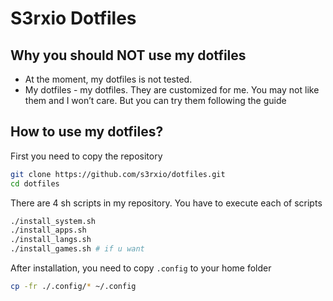 # S3rxio Dotfiles

## Why you should NOT use my dotfiles
 - At the moment, my dotfiles is not tested.
 - My dotfiles - my dotfiles. They are customized for me. You may not like them and I won’t care. But you can try them following the guide

## How to use my dotfiles?
First you need to copy the repository
```sh
git clone https://github.com/s3rxio/dotfiles.git
cd dotfiles
```
There are 4 sh scripts in my repository. You have to execute each of scripts
```sh
./install_system.sh
./install_apps.sh
./install_langs.sh
./install_games.sh # if u want
```
After installation, you need to copy `.config` to your home folder
```sh
cp -fr ./.config/* ~/.config
```
